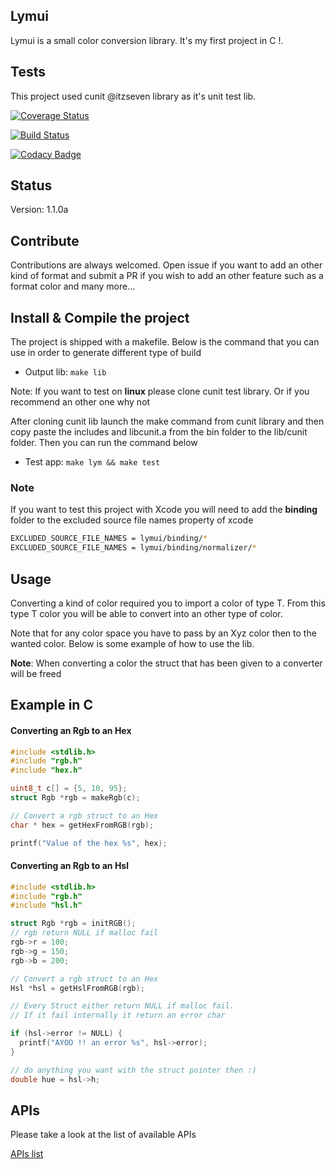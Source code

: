 ##  Lymui

Lymui is a small color conversion library. It's my first project in C !.

## Tests

This project used cunit @itzseven library as it's unit test lib.

[![Coverage Status](https://coveralls.io/repos/github/MarcInthaamnouay/lymui/badge.svg)](https://coveralls.io/github/MarcInthaamnouay/lymui)

[![Build Status](https://travis-ci.org/MarcInthaamnouay/lymui.svg?branch=master)](https://travis-ci.org/MarcInthaamnouay/lymui)

[![Codacy Badge](https://api.codacy.com/project/badge/Grade/c443f9099d024a81b2c56b42edf0b147)](https://www.codacy.com/app/mintha/lymui?utm_source=github.com&amp;utm_medium=referral&amp;utm_content=MarcInthaamnouay/lymui&amp;utm_campaign=Badge_Grade)

## Status

Version: 1.1.0a

## Contribute

Contributions are always welcomed. Open issue if you want to add an other kind of format and submit a PR if you wish to add an other feature such as a format color and many more...

## Install & Compile the project

The project is shipped with a makefile. Below is the command that you can use in order to generate different type of build

- Output lib: ```make lib```

Note: If you want to test on **linux** please clone cunit test library. Or if you recommend an other one why not

After cloning cunit lib launch the make command from cunit library and then copy paste the includes and libcunit.a from the bin folder to the lib/cunit folder.
Then you can run the command below

- Test app: ```make lym && make test```

### Note

If you want to test this project with Xcode you will need to add the **binding** folder to the excluded source file names property of xcode

```bash
EXCLUDED_SOURCE_FILE_NAMES = lymui/binding/* 
EXCLUDED_SOURCE_FILE_NAMES = lymui/binding/normalizer/*
```

## Usage

Converting a kind of color required you to import a color of type T. From this type T color you will be able to convert into an other type of color. 

Note that for any color space you have to pass by an Xyz color then to the wanted color. Below is some example of how to use the lib.

**Note**: When converting a color the struct that has been given to a converter will be freed

## Example in C

#### Converting an Rgb to an Hex

```c
#include <stdlib.h>
#include "rgb.h"
#include "hex.h"

uint8_t c[] = {5, 10, 95};
struct Rgb *rgb = makeRgb(c);

// Convert a rgb struct to an Hex
char * hex = getHexFromRGB(rgb);

printf("Value of the hex %s", hex);
```

#### Converting an Rgb to an Hsl

```c
#include <stdlib.h>
#include "rgb.h"
#include "hsl.h"

struct Rgb *rgb = initRGB();
// rgb return NULL if malloc fail
rgb->r = 100;
rgb->g = 150;
rgb->b = 200;

// Convert a rgb struct to an Hex
Hsl *hsl = getHslFromRGB(rgb);

// Every Struct either return NULL if malloc fail.
// If it fail internally it return an error char

if (hsl->error != NULL) {
  printf("AYOO !! an error %s", hsl->error);
}

// do anything you want with the struct pointer then :)
double hue = hsl->h;
```

## APIs

Please take a look at the list of available APIs

[APIs list](https://marcinthaamnouay.github.io/lymui/docs/)
